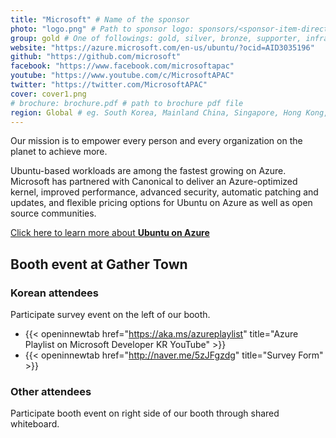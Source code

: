 ```yaml
---
title: "Microsoft" # Name of the sponsor
photo: "logo.png" # Path to sponsor logo: sponsors/<sponsor-item-directory>/logo.png
group: gold # One of followings: gold, silver, bronze, supporter, infra, record, videoi18n, swag, partner
website: "https://azure.microsoft.com/en-us/ubuntu/?ocid=AID3035196"
github: "https://github.com/microsoft"
facebook: "https://www.facebook.com/microsoftapac"
youtube: "https://www.youtube.com/c/MicrosoftAPAC"
twitter: "https://twitter.com/MicrosoftAPAC"
cover: cover1.png
# brochure: brochure.pdf # path to brochure pdf file
region: Global # eg. South Korea, Mainland China, Singapore, Hong Kong, Taiwan ...
---
```

  
Our mission is to empower every person and every organization on the planet to achieve more.

Ubuntu-based workloads are among the fastest growing on Azure. Microsoft has partnered with Canonical to deliver an Azure-optimized kernel, improved performance, advanced security, automatic patching and updates, and flexible pricing options for Ubuntu on Azure as well as open source communities.

[Click here to learn more about **Ubuntu on Azure**](https://azure.microsoft.com/en-us/ubuntu/?ocid=AID3035196)

## Booth event at Gather Town

### Korean attendees

Participate survey event on the left of our booth.

- {{< openinnewtab href="https://aka.ms/azureplaylist" title="Azure Playlist on Microsoft Developer KR YouTube" >}}
- {{< openinnewtab href="http://naver.me/5zJFgzdg" title="Survey Form" >}}

### Other attendees

Participate booth event on right side of our booth through shared whiteboard. 